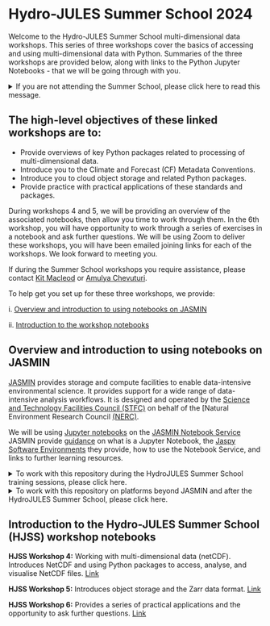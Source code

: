 # Hydro-JULES Summer School 2024

Welcome to the Hydro-JULES Summer School multi-dimensional data workshops. This series of three workshops cover the basics of accessing and using multi-dimensional data with Python. Summaries of the three workshops are provided below, along with links to the Python Jupyter Notebooks - that we will be going through with you. 

<details>
    <summary>If you are not attending the Summer School, please click here to read this message.</summary>
These notebooks were provided as part of the Hydro-JULES summer school. This guidance was written for taking the participants through these notebooks using the JASMIN Notebook Service, where they would have access to the data. You are very welcome to go through these notebooks in your own time and on a different platform. More details on how to use these training notebooks beyond JASMIN Notebook Service has been provided below. These workshops are based on several excellent tutorials, which you will find links to.

[JULES](https://jules.jchmr.org/) is a community land surface model that is used both as a standalone model and as the land surface component in the Met Office Unified Model. JULES has been developed by a wide community of UK researchers, coordinated by UKMO and UKCEH. By allowing different land surface processes (surface energy balance, hydrological cycle, carbon cycle, dynamic vegetation, etc.) to interact with each other, JULES provides a framework to assess the impact of modifying a particular process on the ecosystem as a whole, e.g. the impact of climate change on hydrology, and to study potential feedbacks.
</details>


## The high-level objectives of these linked workshops are to:
- Provide overviews of key Python packages related to processing of multi-dimensional data.
- Introduce you to the Climate and Forecast (CF) Metadata Conventions.
- Introduce you to cloud object storage and related Python packages.
- Provide practice with practical applications of these standards and packages.

During workshops 4 and 5, we will be providing an overview of the associated notebooks, then allow you time to work through them. In the 6th workshop, you will have opportunity to work through a series of exercises in a notebook and ask further questions. We will be using Zoom to deliver these workshops, you will have been emailed joining links for each of the workshops. We look forward to meeting you.

If during the Summer School workshops you require assistance, please contact [Kit Macleod](mailto:kitmac@ceh.ac.uk) or [Amulya Chevuturi](mailto:amuche@ceh.ac.uk). 

To help get you set up for these three workshops, we provide:

i. [Overview and introduction to using notebooks on JASMIN](#overview-and-introduction-to-using-notebooks-on-jasmin)

ii. [Introduction to the workshop notebooks](#introduction-to-the-workshop-notebooks)


## Overview and introduction to using notebooks on JASMIN
[JASMIN](https://jasmin.ac.uk/) provides storage and compute facilities to enable data-intensive environmental science. It provides support for a wide range of data-intensive analysis workflows. It is designed and operated by the [Science and Technology Facilities Council (STFC)](https://www.ukri.org/councils/stfc/) on behalf of the [Natural Environment Research Council [(NERC)](https://www.ukri.org/councils/nerc/). 

We will be using [Jupyter notebooks](https://jupyter.org/) on the [JASMIN Notebook Service](https://notebooks.jasmin.ac.uk/) JASMIN provide [guidance](https://help.jasmin.ac.uk/docs/interactive-computing/jasmin-notebooks-service/) on what is a Jupyter Notebook, the [Jaspy Software Environments](https://help.jasmin.ac.uk/docs/software-on-jasmin/jaspy-envs/) they provide, how to use the Notebook Service, and links to further learning resources.

<details>
 <summary>To work with this repository during the HydroJULES Summer School training sessions, please click here.</summary>
    
 * Log in to [JASMIN Notebook Service](https://notebooks.jasmin.ac.uk/)    
 * In your JASMIN home directory click on the "Git" tab on your JupyterLab, and select "Clone a Repository" option.
 * In the subsequent window put in the GitHub repository address https://github.com/hydro-jules/school.git and tick the download repository option, before selecting the "clone" option.
 * It takes up to a few minutes for the repository to clone and once successful, you have a directory named "school" in your File Browser navigator on the left.
 * To run any of the notebooks within the repository, please use the kernel option *Python 3 + Jaspy Kernel*. 
</details>

<details>
 <summary>To work with this repository on platforms beyond JASMIN and after the HydroJULES Summer School, please click here.</summary>
    
 * Please select any other platform like [Google Colab](https://colab.research.google.com/) and clone the repository there.   
 * Install the conda environment which will make all the notebooks run using the [conda_requirements.txt](https://github.com/hydro-jules/school/blob/main/conda_requirements.txt) file via any of the following commands:
   - ```conda install --yes --file requirements.txt``` installing using conda
   - ```conda create --name <env_name> --file requirements.txt``` installing using conda while creating a virtual environment
   - ```pip install -r requirements.txt``` installing using pip
 * Almost all of the data used in the training notebooks is freely available for the notebooks to work with. The only data on JASMIN group workspace cannot be accessed beyond JASMIN firewalls, which is the [CHESS-met](https://doi.org/10.5285/835a50df-e74f-4bfb-b593-804fd61d5eab) data (Robinson et al., 2023). However, this data is freely avaialble at the Environmental Information Data Centre (EIDC). Thus, to anyone who wants to work with this data can go ahead and download the data and use it.
</details>

## Introduction to the Hydro-JULES Summer School (HJSS) workshop notebooks

**HJSS Workshop 4:** Working with multi-dimensional data (netCDF). Introduces NetCDF and using Python packages to access, analyse, and visualise NetCDF files. [Link](https://github.com/hydro-jules/school/tree/main/HJ-SS_Workshop-4)

**HJSS Workshop 5:** Introduces object storage and the Zarr data format. [Link](https://github.com/hydro-jules/school/tree/main/HJ-SS_Workshop-5)

**HJSS Workshop 6:** Provides a series of practical applications and the opportunity to ask further questions. [Link](https://github.com/hydro-jules/school/tree/main/HJ-SS_Workshop-6)
